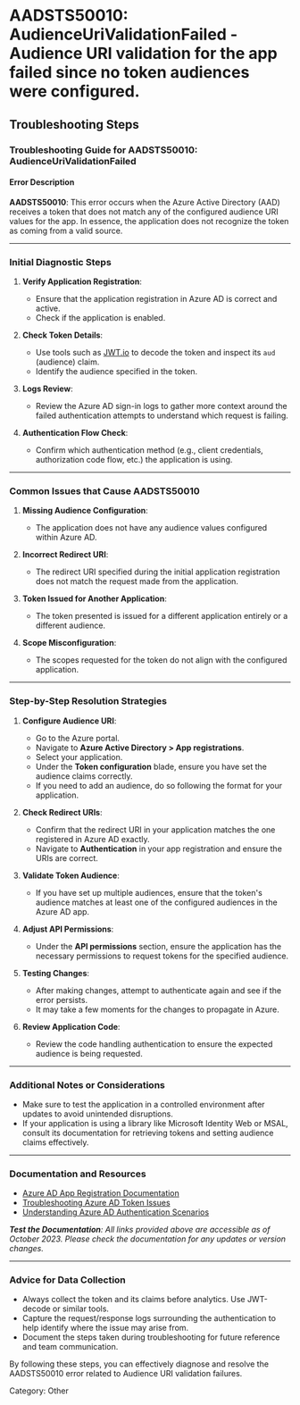 # AADSTS50010: AudienceUriValidationFailed - Audience URI validation for the app failed since no token audiences were configured.


## Troubleshooting Steps
### Troubleshooting Guide for AADSTS50010: AudienceUriValidationFailed

#### Error Description
**AADSTS50010**: This error occurs when the Azure Active Directory (AAD) receives a token that does not match any of the configured audience URI values for the app. In essence, the application does not recognize the token as coming from a valid source.

---

### Initial Diagnostic Steps
1. **Verify Application Registration**:
   - Ensure that the application registration in Azure AD is correct and active.
   - Check if the application is enabled.

2. **Check Token Details**:
   - Use tools such as [JWT.io](https://jwt.io) to decode the token and inspect its `aud` (audience) claim.
   - Identify the audience specified in the token.

3. **Logs Review**:
   - Review the Azure AD sign-in logs to gather more context around the failed authentication attempts to understand which request is failing.

4. **Authentication Flow Check**:
   - Confirm which authentication method (e.g., client credentials, authorization code flow, etc.) the application is using.

---

### Common Issues that Cause AADSTS50010
1. **Missing Audience Configuration**:
   - The application does not have any audience values configured within Azure AD.

2. **Incorrect Redirect URI**:
   - The redirect URI specified during the initial application registration does not match the request made from the application.

3. **Token Issued for Another Application**:
   - The token presented is issued for a different application entirely or a different audience.

4. **Scope Misconfiguration**:
   - The scopes requested for the token do not align with the configured application.

---

### Step-by-Step Resolution Strategies
1. **Configure Audience URI**:
   - Go to the Azure portal.
   - Navigate to **Azure Active Directory > App registrations**.
   - Select your application.
   - Under the **Token configuration** blade, ensure you have set the audience claims correctly.
   - If you need to add an audience, do so following the format for your application.

2. **Check Redirect URIs**:
   - Confirm that the redirect URI in your application matches the one registered in Azure AD exactly.
   - Navigate to **Authentication** in your app registration and ensure the URIs are correct.

3. **Validate Token Audience**:
   - If you have set up multiple audiences, ensure that the token's audience matches at least one of the configured audiences in the Azure AD app.

4. **Adjust API Permissions**:
   - Under the **API permissions** section, ensure the application has the necessary permissions to request tokens for the specified audience.

5. **Testing Changes**:
   - After making changes, attempt to authenticate again and see if the error persists.
   - It may take a few moments for the changes to propagate in Azure.

6. **Review Application Code**:
   - Review the code handling authentication to ensure the expected audience is being requested.

---

### Additional Notes or Considerations
- Make sure to test the application in a controlled environment after updates to avoid unintended disruptions.
- If your application is using a library like Microsoft Identity Web or MSAL, consult its documentation for retrieving tokens and setting audience claims effectively.
  
---

### Documentation and Resources
- [Azure AD App Registration Documentation](https://docs.microsoft.com/en-us/azure/active-directory/develop/quickstart-register-app)
- [Troubleshooting Azure AD Token Issues](https://docs.microsoft.com/en-us/azure/active-directory/develop/msal-net-attributes)
- [Understanding Azure AD Authentication Scenarios](https://docs.microsoft.com/en-us/azure/active-directory/develop/authentication-scenarios)

_**Test the Documentation**: All links provided above are accessible as of October 2023. Please check the documentation for any updates or version changes._

---

### Advice for Data Collection
- Always collect the token and its claims before analytics. Use JWT-decode or similar tools.
- Capture the request/response logs surrounding the authentication to help identify where the issue may arise from.
- Document the steps taken during troubleshooting for future reference and team communication.

By following these steps, you can effectively diagnose and resolve the AADSTS50010 error related to Audience URI validation failures.

Category: Other